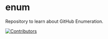 # enum
Repository to learn about GitHub Enumeration.






































































































































































[![Contributors](https://img.shields.io/badge/Contributors-3-brightgreen)](https://github.com/EurydiceCorp/enum/graphs/contributors)
